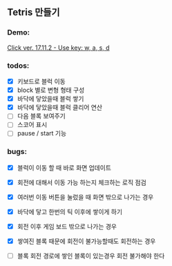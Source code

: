 ## Tetris 만들기

### Demo:
[Click ver. 17.11.2 - Use key: w, a, s, d ](https://react-tetris-qeaklxthmc.now.sh/)
### todos:
 - [x] 키보드로 블럭 이동
 - [x] block 별로 변형 형태 구성
 - [x] 바닥에 닿았을때 블럭 쌓기
 - [x] 바닥에 닿았을때 블럭 클리어 연산
 - [ ] 다음 블록 보여주기
 - [ ] 스코어 표시
 - [ ] pause / start 기능

### bugs:
 - [x] 블럭이 이동 할 때 바로 화면 업데이트
 - [x] 회전에 대해서 이동 가능 하는지 체크하는 로직 점검
 - [x] 여러번 이동 버튼을 눌렀을 때 화면 밖으로 나가는 경우
 - [x] 바닥에 닿고 한번의 틱 이후에 쌓이게 하기 
 - [x] 회전 이후 게임 보드 밖으로 나가는 경우
 - [x] 쌓여진 블록 때문에 회전이 불가능할때도 회전하는 경우
 - [ ] 블록 회전 경로에 쌓인 블록이 있는경우 회전 불가해야 한다
 